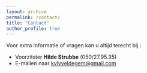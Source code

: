 ```yaml
---
layout: archive
permalink: /contact/
title: "Contact"
author_profile: true
---
```


Voor extra informatie of vragen kan u altijd terecht bij :

- Voorzitster **Hilde Strubbe** (050/27.95.35)
- E-mailen naar [kvlvveldegem@gmail.com](mailto:kvlvveldegem@gmail.com)
